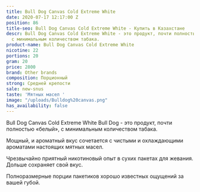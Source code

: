```yaml
---
title: Bull Dog Canvas Cold Extreme White
date: 2020-07-17 12:17:00 Z
position: 86
title-seo: Bull Dog Canvas Cold Extreme White - Купить в Казахстане
descr: Bull Dog Canvas Cold Extreme White - это продукт, почти полностью «белый»,
  с минимальным количеством табака.
product-name: Bull Dog Canvas Cold Extreme White
nicotine: 22
portions: 20
gram: 20
price: 2800
brand: Other brands
composition: Порционный
strong: Средней крепости
sale: new-snus
taste: 'Мятных масел '
image: "/uploads/Bulldog%20canvas.png"
has_availability: false
---
```


Bull Dog Canvas Cold Extreme White
Bull Dog - это продукт, почти полностью «белый», с минимальным количеством табака.

Мощный, и ароматный вкус сочетается с чистыми и охлаждающими ароматами настоящих мятных масел.

Чрезвычайно приятный никотиновый опыт в сухих пакетах для жевания. Дольше сохраняет свой вкус.

Полноразмерные порции пакетиков хорошо известных ощущений за вашей губой.